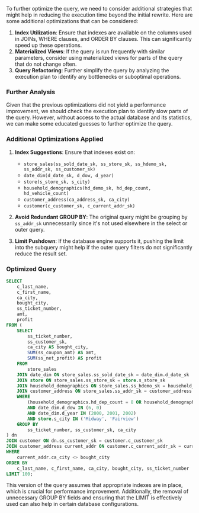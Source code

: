 To further optimize the query, we need to consider additional strategies that might help in reducing the execution time beyond the initial rewrite. Here are some additional optimizations that can be considered:

1. **Index Utilization**: Ensure that indexes are available on the columns used in JOINs, WHERE clauses, and ORDER BY clauses. This can significantly speed up these operations.
2. **Materialized Views**: If the query is run frequently with similar parameters, consider using materialized views for parts of the query that do not change often.
3. **Query Refactoring**: Further simplify the query by analyzing the execution plan to identify any bottlenecks or suboptimal operations.

### Further Analysis
Given that the previous optimizations did not yield a performance improvement, we should check the execution plan to identify slow parts of the query. However, without access to the actual database and its statistics, we can make some educated guesses to further optimize the query.

### Additional Optimizations Applied

1. **Index Suggestions**: Ensure that indexes exist on:
   - `store_sales(ss_sold_date_sk, ss_store_sk, ss_hdemo_sk, ss_addr_sk, ss_customer_sk)`
   - `date_dim(d_date_sk, d_dow, d_year)`
   - `store(s_store_sk, s_city)`
   - `household_demographics(hd_demo_sk, hd_dep_count, hd_vehicle_count)`
   - `customer_address(ca_address_sk, ca_city)`
   - `customer(c_customer_sk, c_current_addr_sk)`

2. **Avoid Redundant GROUP BY**: The original query might be grouping by `ss_addr_sk` unnecessarily since it's not used elsewhere in the select or outer query.

3. **Limit Pushdown**: If the database engine supports it, pushing the limit into the subquery might help if the outer query filters do not significantly reduce the result set.

### Optimized Query
```sql
SELECT 
    c_last_name,
    c_first_name,
    ca_city,
    bought_city,
    ss_ticket_number,
    amt,
    profit
FROM (
    SELECT 
        ss_ticket_number,
        ss_customer_sk,
        ca_city AS bought_city,
        SUM(ss_coupon_amt) AS amt,
        SUM(ss_net_profit) AS profit
    FROM 
        store_sales
    JOIN date_dim ON store_sales.ss_sold_date_sk = date_dim.d_date_sk
    JOIN store ON store_sales.ss_store_sk = store.s_store_sk
    JOIN household_demographics ON store_sales.ss_hdemo_sk = household_demographics.hd_demo_sk
    JOIN customer_address ON store_sales.ss_addr_sk = customer_address.ca_address_sk
    WHERE 
        (household_demographics.hd_dep_count = 8 OR household_demographics.hd_vehicle_count = 0)
        AND date_dim.d_dow IN (6, 0)
        AND date_dim.d_year IN (2000, 2001, 2002)
        AND store.s_city IN ('Midway', 'Fairview')
    GROUP BY 
        ss_ticket_number, ss_customer_sk, ca_city
) dn
JOIN customer ON dn.ss_customer_sk = customer.c_customer_sk
JOIN customer_address current_addr ON customer.c_current_addr_sk = current_addr.ca_address_sk
WHERE 
    current_addr.ca_city <> bought_city
ORDER BY 
    c_last_name, c_first_name, ca_city, bought_city, ss_ticket_number
LIMIT 100;
```

This version of the query assumes that appropriate indexes are in place, which is crucial for performance improvement. Additionally, the removal of unnecessary GROUP BY fields and ensuring that the LIMIT is effectively used can also help in certain database configurations.